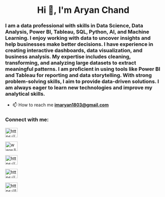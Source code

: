 <h1 align="center">Hi 👋, I'm Aryan Chand</h1>
<h3>I am a data professional with skills in Data Science, Data Analysis, Power BI, Tableau, SQL, Python, AI, and Machine Learning. I enjoy working with data to uncover insights and help businesses make better decisions. I have experience in creating interactive dashboards, data visualization, and business analysis. My expertise includes cleaning, transforming, and analyzing large datasets to extract meaningful patterns. I am proficient in using tools like Power BI and Tableau for reporting and data storytelling. With strong problem-solving skills, I aim to provide data-driven solutions. I am always eager to learn new technologies and improve my analytical skills.</h3>

- 📫 How to reach me **imaryan1803@gmail.com**

<h3 align="left">Connect with me:</h3>
<p align="left">
  
<a href="https://x.com/aryan050304" target="blank"><img align="center" src="https://raw.githubusercontent.com/rahuldkjain/github-profile-readme-generator/master/src/images/icons/Social/twitter.svg" alt="https://x.com/aryan050304" height="30" width="40" /></a>

<a href="https://www.linkedin.com/in/aryanchand0503/" target="blank"><img align="center" src="https://raw.githubusercontent.com/rahuldkjain/github-profile-readme-generator/master/src/images/icons/Social/linked-in-alt.svg" alt="www.linkedin.com/in/aryanchand0503" height="30" width="40" /></a>

<a href="https://www.instagram.com/aryanchand05/?next=%2fstories%2fhighlights%2f17894606111393795%2f" target="blank"><img align="center" src="https://raw.githubusercontent.com/rahuldkjain/github-profile-readme-generator/master/src/images/icons/Social/instagram.svg" alt="https://www.instagram.com/aryanchand05/?next=%2fstories%2fhighlights%2f17894606111393795%2f" height="30" width="40" /></a>

<a href="https://www.hackerrank.com/profile/aryan_chand" target="blank"><img align="center" src="https://raw.githubusercontent.com/rahuldkjain/github-profile-readme-generator/master/src/images/icons/Social/hackerrank.svg" alt="https://www.hackerrank.com/profile/aryan_chand" height="30" width="40" /></a>

<a href="https://leetcode.com/u/aryan-chand/" target="blank"><img align="center" src="https://raw.githubusercontent.com/rahuldkjain/github-profile-readme-generator/master/src/images/icons/Social/leet-code.svg" alt="https://leetcode.com/u/aryan-chand/" height="30" width="40" /></a>

</p>

